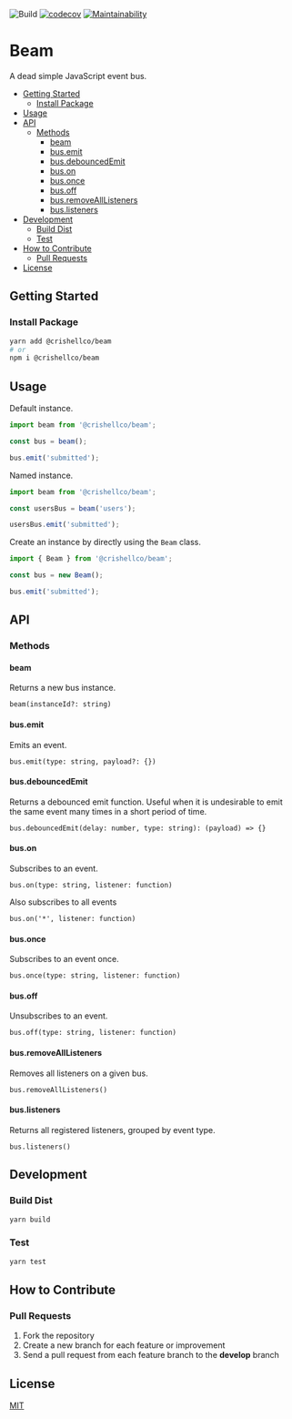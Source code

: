 ![Build](https://github.com/crishellco/beam/workflows/Build/badge.svg)
[![codecov](https://codecov.io/gh/crishellco/beam/branch/master/graph/badge.svg?token=M7N86U5GF7)](https://codecov.io/gh/crishellco/beam)
[![Maintainability](https://api.codeclimate.com/v1/badges/10d5790796ad8b2f166c/maintainability)](https://codeclimate.com/github/crishellco/beam/maintainability)

# Beam

A dead simple JavaScript event bus.

*   [Getting Started](#getting-started)
    *   [Install Package](#install-package)
*   [Usage](#usage)
*   [API](#api)
    *   [Methods](#methods)
        *   [beam](#factory)
        *   [bus.emit](#busemit)
        *   [bus.debouncedEmit](#busdebouncedemit)
        *   [bus.on](#buson)
        *   [bus.once](#busonce)
        *   [bus.off](#busoff)
        *   [bus.removeAllListeners](#busremovealllisteners)
        *   [bus.listeners](#buslisteners)
*   [Development](#development)
    *   [Build Dist](#build-dist)
    *   [Test](#test)
*   [How to Contribute](#how-to-contribute)
    *   [Pull Requests](#pull-requests)
*   [License](#license)

## Getting Started

### Install Package

```bash
yarn add @crishellco/beam
# or
npm i @crishellco/beam
```

## Usage

Default instance.

```javascript
import beam from '@crishellco/beam';

const bus = beam();

bus.emit('submitted');
```

Named instance.

```javascript
import beam from '@crishellco/beam';

const usersBus = beam('users');

usersBus.emit('submitted');
```

Create an instance by directly using the `Beam` class.

```javascript
import { Beam } from '@crishellco/beam';

const bus = new Beam();

bus.emit('submitted');
```

## API

### Methods

#### beam <a id="factory"></a>

Returns a new bus instance.

`beam(instanceId?: string)`

#### bus.emit

Emits an event.

`bus.emit(type: string, payload?: {})`

#### bus.debouncedEmit

Returns a debounced emit function. Useful when it is undesirable to emit the same event many times in a short period of time.

`bus.debouncedEmit(delay: number, type: string): (payload) => {}`

#### bus.on

Subscribes to an event.

`bus.on(type: string, listener: function)`

Also subscribes to all events

`bus.on('*', listener: function)`

#### bus.once

Subscribes to an event once.

`bus.once(type: string, listener: function)`

#### bus.off

Unsubscribes to an event.

`bus.off(type: string, listener: function)`

#### bus.removeAllListeners

Removes all listeners on a given bus.

`bus.removeAllListeners()`

#### bus.listeners

Returns all registered listeners, grouped by event type.

`bus.listeners()`

## Development

### Build Dist

```bash
yarn build
```

### Test

```bash
yarn test
```

## How to Contribute

### Pull Requests

1.  Fork the repository
2.  Create a new branch for each feature or improvement
3.  Send a pull request from each feature branch to the **develop** branch

## License

[MIT](http://opensource.org/licenses/MIT)
